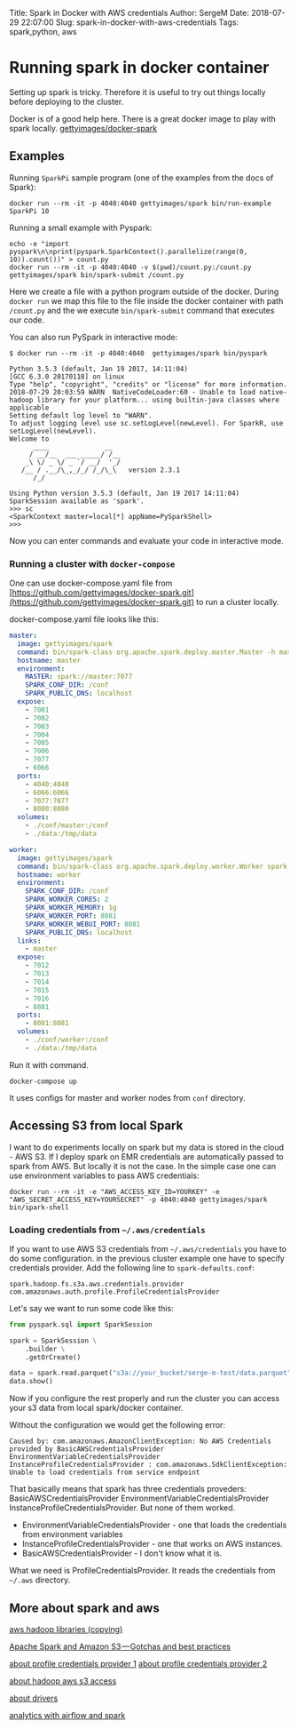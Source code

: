 Title: Spark in Docker with AWS credentials
Author: SergeM
Date: 2018-07-29 22:07:00
Slug: spark-in-docker-with-aws-credentials
Tags: spark,python, aws


# Running spark in docker container 

Setting up spark is tricky. Therefore it is useful to try out things locally before deploying to the cluster.

Docker is of a good help here.
There is a great docker image to play with spark locally.
[gettyimages/docker-spark](https://github.com/gettyimages/docker-spark/)

## Examples
Running `SparkPi` sample program (one of the examples from the docs of Spark):
```
docker run --rm -it -p 4040:4040 gettyimages/spark bin/run-example SparkPi 10
```

Running a small example with Pyspark:
```
echo -e "import pyspark\n\nprint(pyspark.SparkContext().parallelize(range(0, 10)).count())" > count.py
docker run --rm -it -p 4040:4040 -v $(pwd)/count.py:/count.py gettyimages/spark bin/spark-submit /count.py
```
Here we create a file with a python program outside of the docker. During `docker run` we map this file to the file inside the docker container with path `/count.py` and the we execute `bin/spark-submit` command that executes our code.

You can also run PySpark in interactive mode:
```
$ docker run --rm -it -p 4040:4040  gettyimages/spark bin/pyspark

Python 3.5.3 (default, Jan 19 2017, 14:11:04) 
[GCC 6.3.0 20170118] on linux
Type "help", "copyright", "credits" or "license" for more information.
2018-07-29 20:03:59 WARN  NativeCodeLoader:60 - Unable to load native-hadoop library for your platform... using builtin-java classes where applicable
Setting default log level to "WARN".
To adjust logging level use sc.setLogLevel(newLevel). For SparkR, use setLogLevel(newLevel).
Welcome to
      ____              __
     / __/__  ___ _____/ /__
    _\ \/ _ \/ _ `/ __/  '_/
   /__ / .__/\_,_/_/ /_/\_\   version 2.3.1
      /_/

Using Python version 3.5.3 (default, Jan 19 2017 14:11:04)
SparkSession available as 'spark'.
>>> sc
<SparkContext master=local[*] appName=PySparkShell>
>>> 

``` 

Now you can enter commands and evaluate your code in interactive mode. 


### Running a cluster with `docker-compose`
One can use docker-compose.yaml file from [https://github.com/gettyimages/docker-spark.git](https://github.com/gettyimages/docker-spark.git) to run a cluster locally.


docker-compose.yaml file looks like this:
```yaml
master:
  image: gettyimages/spark
  command: bin/spark-class org.apache.spark.deploy.master.Master -h master
  hostname: master
  environment:
    MASTER: spark://master:7077
    SPARK_CONF_DIR: /conf
    SPARK_PUBLIC_DNS: localhost
  expose:
    - 7001
    - 7002
    - 7003
    - 7004
    - 7005
    - 7006
    - 7077
    - 6066
  ports:
    - 4040:4040
    - 6066:6066
    - 7077:7077
    - 8080:8080
  volumes:
    - ./conf/master:/conf
    - ./data:/tmp/data

worker:
  image: gettyimages/spark
  command: bin/spark-class org.apache.spark.deploy.worker.Worker spark://master:7077
  hostname: worker
  environment:
    SPARK_CONF_DIR: /conf
    SPARK_WORKER_CORES: 2
    SPARK_WORKER_MEMORY: 1g
    SPARK_WORKER_PORT: 8881
    SPARK_WORKER_WEBUI_PORT: 8081
    SPARK_PUBLIC_DNS: localhost
  links:
    - master
  expose:
    - 7012
    - 7013
    - 7014
    - 7015
    - 7016
    - 8881
  ports:
    - 8081:8081
  volumes:
    - ./conf/worker:/conf
    - ./data:/tmp/data

```

Run it with command.
```
docker-compose up
```

It uses configs for master and worker nodes from `conf` directory.


## Accessing S3 from local Spark

I want to do experiments locally on spark but my data is stored in the cloud - AWS S3. If I deploy spark on EMR credentials are automatically passed to spark from AWS. But locally it is not the case. In the simple case one can use environment variables to pass AWS credentials:

```
docker run --rm -it -e "AWS_ACCESS_KEY_ID=YOURKEY" -e "AWS_SECRET_ACCESS_KEY=YOURSECRET" -p 4040:4040 gettyimages/spark bin/spark-shell
```

### Loading credentials from `~/.aws/credentials`
If you want to use AWS S3 credentials from `~/.aws/credentials` you have to do some configuration.
in the previous cluster example one have to specify credentials provider. Add the following line to `spark-defaults.conf`:
```
spark.hadoop.fs.s3a.aws.credentials.provider com.amazonaws.auth.profile.ProfileCredentialsProvider
```

Let's say we want to run some code like this:

```python
from pyspark.sql import SparkSession

spark = SparkSession \
    .builder \
    .getOrCreate()

data = spark.read.parquet("s3a://your_bucket/serge-m-test/data.parquet")
data.show()
```
Now if you configure the rest properly and run the cluster you can access your s3 data from local spark/docker container.

Without the configuration we would get the following error:
```
Caused by: com.amazonaws.AmazonClientException: No AWS Credentials provided by BasicAWSCredentialsProvider EnvironmentVariableCredentialsProvider InstanceProfileCredentialsProvider : com.amazonaws.SdkClientException: Unable to load credentials from service endpoint
```
That basically means that spark has three credentials proveders: BasicAWSCredentialsProvider EnvironmentVariableCredentialsProvider InstanceProfileCredentialsProvider. But none of them worked.

* EnvironmentVariableCredentialsProvider - one that loads the credentials from environment variables
* InstanceProfileCredentialsProvider - one that works on AWS instances.
* BasicAWSCredentialsProvider - I don't know what it is.

What we need is ProfileCredentialsProvider. It reads the credentials from `~/.aws` directory.


## More about spark and aws
[aws hadoop libraries (copying)](https://github.com/dimajix/docker-hadoop/blob/master/Dockerfile#L23)


[Apache Spark and Amazon S3 — Gotchas and best practices](https://medium.com/@subhojit20_27731/apache-spark-and-amazon-s3-gotchas-and-best-practices-a767242f3d98)

[about profile credentials provider 1](https://aws.amazon.com/blogs/developer/secure-local-development-with-the-profilecredentialsprovider/)
[about profile credentials provider 2](https://stackoverflow.com/questions/42669246/spark-is-inventing-his-own-aws-secretkey)

[about hadoop aws s3 access](https://hadoop.apache.org/docs/stable/hadoop-aws/tools/hadoop-aws/index.html#Features)

[about drivers](
https://spark.apache.org/docs/latest/cluster-overview.html)

[analytics with airflow and spark](
https://www.slideshare.net/rjurney/predictive-analytics-with-airflow-and-pyspark)









